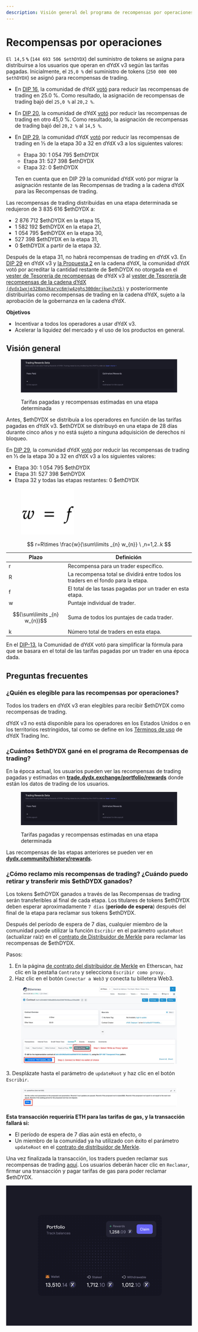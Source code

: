 ```yaml
---
description: Visión general del programa de recompensas por operaciones.
---
```


# Recompensas por operaciones

`El 14,5` **`%`** (`144 693 506 $ethDYDX`) del suministro de tokens se asigna para distribuirse a los usuarios que operan en dYdX v3 según las tarifas pagadas. Inicialmente, el `25,0 %` del suministro de tokens (`250 000 000 $ethDYDX`) se asignó para recompensas de trading.

* En [DIP 16](https://github.com/dydxfoundation/dip/blob/master/content/dips/DIP-16.md), la comunidad de dYdX [votó](https://dydx.community/dashboard/proposal/8) para reducir las recompensas de trading en 25.0 %. Como resultado, la asignación de recompensas de trading bajó del `25,0 %` al `20,2 %`.
* En [DIP 20](https://dydx.community/dashboard/proposal/11), la comunidad de dYdX [votó](https://dydx.community/dashboard/proposal/11) por reducir las recompensas de trading en otro 45,0 %. Como resultado, la asignación de recompensas de trading bajó del `20,2 %` al `14,5 %`.
*   En [DIP 29](https://dydx.community/dashboard/proposal/16), la comunidad dYdX [votó](https://dydx.community/dashboard/proposal/16) por reducir las recompensas de trading en ⅓ de la etapa 30 a 32 en dYdX v3 a los siguientes valores:

    * Etapa 30: 1 054 795 $ethDYDX
    * Etapa 31: 527 398 $ethDYDX
    * Etapa 32: 0 $ethDYDX

    Ten en cuenta que en DIP 29 la comunidad dYdX votó por migrar la asignación restante de las Recompensas de trading a la cadena dYdX para las Recompensas de trading.

Las recompensas de trading distribuidas en una etapa determinada se redujeron de 3 835 616 $ethDYDX a:

* 2 876 712 $ethDYDX en la etapa 15,
* 1 582 192 $ethDYDX en la etapa 21,
* 1 054 795 $ethDYDX en la etapa 30,
* 527 398 $ethDYDX en la etapa 31,
* 0 $ethDYDX a partir de la etapa 32.

Después de la etapa 31, no habrá recompensas de trading en dYdX v3. En [DIP 29](https://dydx.community/dashboard/proposal/16) en dYdX v3 y [la Propuesta 2](https://www.mintscan.io/dydx/proposals/2) en la cadena dYdX, la comunidad dYdX votó por acreditar la cantidad restante de $ethDYDX no otorgada en el [vester de Tesorería de recompensas](https://etherscan.io/address/0xb9431e19b29b952d9358025f680077c3fd37292f) de dYdX v3 al [vester de Tesorería de recompensas de la cadena dYdX `(dydx1wxje320an3karyc6mjw4zghs300dmrjkwn7xtk)`](https://www.mintscan.io/dydx/address/dydx1wxje320an3karyc6mjw4zghs300dmrjkwn7xtk) y posteriormente distribuirlas como recompensas de trading en la cadena dYdX, sujeto a la aprobación de la gobernanza en la cadena dYdX.

**Objetivos**

* Incentivar a todos los operadores a usar dYdX v3.
* Acelerar la liquidez del mercado y el uso de los productos en general.

## **Visión general**

<figure><img src="../.gitbook/assets/1-fees-paid-estimated-rewards.png" alt=""><figcaption><p>Tarifas pagadas y recompensas estimadas en una etapa determinada</p></figcaption></figure>

Antes, $ethDYDX se distribuía a los operadores en función de las tarifas pagadas en dYdX v3. $ethDYDX se distribuyó en una etapa de 28 días durante cinco años y no está sujeto a ninguna adquisición de derechos ni bloqueo.

En [DIP 29](https://dydx.community/dashboard/proposal/16), la comunidad dYdX [votó](https://dydx.community/dashboard/proposal/16) por reducir las recompensas de trading en ⅓ de la etapa 30 a 32 en dYdX v3 a los siguientes valores:

* Etapa 30: 1 054 795 $ethDYDX
* Etapa 31: 527 398 $ethDYDX
* Etapa 32 y todas las etapas restantes: 0 $ethDYDX



<figure><img src="../.gitbook/assets/1-trading-rewards-formula-new.png" alt=""><figcaption></figcaption></figure>

$$ r=R\times \frac{w}{\sum\limits _{n} w_{n}} \ ,n=1,2..k $$

| Plazo | Definición |
| ---------------------------- | ----------------------------------------------------------------------- |
| r | Recompensa para un trader específico. |
| R | La recompensa total se dividirá entre todos los traders en el fondo para la etapa. |
| f | El total de las tasas pagadas por un trader en esta etapa. |
| w | Puntaje individual de trader. |
| $${\sum\limits _{n} w_{n}}$$ | Suma de todos los puntajes de cada trader. |
| k | Número total de traders en esta etapa. |

En el [DIP-13](https://github.com/dydxfoundation/dip/blob/master/content/dips/DIP-13.md), la Comunidad de dYdX votó para simplificar la fórmula para que se basara en el total de las tarifas pagadas por un trader en una época dada.

## Preguntas frecuentes

### ¿Quién es elegible para las recompensas por operaciones?

Todos los traders en dYdX v3 eran elegibles para recibir $ethDYDX como recompensas de trading.

dYdX v3 no está disponible para los operadores en los Estados Unidos o en los territorios restringidos, tal como se define en los [Términos de uso](https://dydx.exchange/terms) de dYdX Trading Inc.

### ¿Cuántos $ethDYDX gané en el programa de Recompensas de trading?

En la época actual, los usuarios pueden ver las recompensas de trading pagadas y estimadas en [**trade.dydx.exchange/portfolio/rewards**](https://trade.dydx.exchange/portfolio/rewards) donde están los datos de trading de los usuarios.

<figure><img src="../.gitbook/assets/1-fees-paid-estimated-rewards.png" alt=""><figcaption><p>Tarifas pagadas y recompensas estimadas en una etapa determinada</p></figcaption></figure>

Las recompensas de las etapas anteriores se pueden ver en [**dydx.community/history/rewards**](https://dydx.community/history/rewards)**.**

### ¿Cómo reclamo mis recompensas de trading? ¿Cuándo puedo retirar y transferir mis $ethDYDX ganados?

Los tokens $ethDYDX ganados a través de las Recompensas de trading serán transferibles al final de cada etapa. Los titulares de tokens $ethDYDX deben esperar aproximadamente `7 días` (**período de espera**) después del final de la etapa para reclamar sus tokens $ethDYDX.

Después del período de espera de 7 días, cualquier miembro de la comunidad puede utilizar la función `Escribir` en el parámetro `updateRoot` (actualizar raíz) en el [contrato de Distribuidor de Merkle](https://etherscan.io/address/0x01d3348601968ab85b4bb028979006eac235a588#writeProxyContract) para reclamar las recompensas de $ethDYDX.

Pasos:

1. En la página [de contrato del distribuidor de Merkle](https://etherscan.io/address/0x01d3348601968ab85b4bb028979006eac235a588#writeProxyContract) en Etherscan, haz clic en la pestaña `Contrato` y selecciona `Escribir como proxy.`
2. Haz clic en el botón `Conectar a Web3` y conecta tu billetera Web3.

<figure><img src="../.gitbook/assets/merkle-distributor-contract.jpeg" alt=""><figcaption></figcaption></figure>

3\. Desplázate hasta el parámetro de `updateRoot` y haz clic en el botón `Escribir`.

<figure><img src="../.gitbook/assets/updateRoot-claiming.jpeg" alt=""><figcaption></figcaption></figure>

**Esta transacción requeriría ETH para las tarifas de gas, y la transacción fallará si:**

* El período de espera de 7 días aún está en efecto, o
* Un miembro de la comunidad ya ha utilizado con éxito el parámetro `updateRoot` en el [contrato de distribuidor de Merkle](https://etherscan.io/address/0x01d3348601968ab85b4bb028979006eac235a588#writeProxyContract).

Una vez finalizada la transacción, los traders pueden reclamar sus recompensas de trading  [aquí](https://dydx.community/dashboard). Los usuarios deberán hacer clic en `Reclamar`, firmar una transacción y pagar tarifas de gas para poder reclamar $ethDYDX.

![Visión general de la cartera de recompensas](../.gitbook/assets/1-portfolio-overview-rewards.png)
